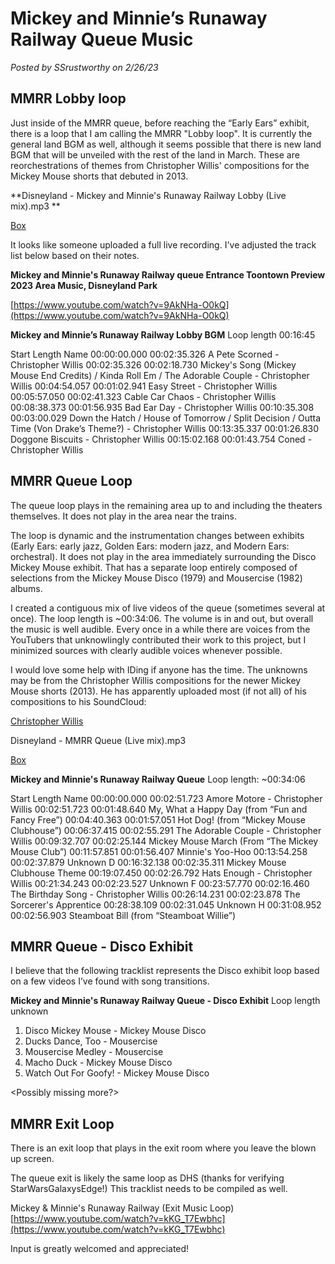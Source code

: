 # Mickey and Minnie’s Runaway Railway Queue Music

*Posted by SSrustworthy on 2/26/23*

## MMRR Lobby loop

Just inside of the MMRR queue, before reaching the “Early Ears” exhibit, there is a loop that I am calling the MMRR "Lobby loop". It is currently the general land BGM as well, although it seems possible that there is new land BGM that will be unveiled with the rest of the land in March. These are reorchestrations of themes from Christopher Willis' compositions for the Mickey Mouse shorts that debuted in 2013.

**Disneyland - Mickey and Minnie's Runaway Railway Lobby (Live mix).mp3 **

[Box](https://app.box.com/s/i5dv7irrn6hj0jztoaadgqvuu39ob647)

It looks like someone uploaded a full live recording. I've adjusted the track list below based on their notes.

**Mickey and Minnie's Runaway Railway queue Entrance Toontown Preview 2023 Area Music, Disneyland Park**

[https://www.youtube.com/watch?v=9AkNHa-O0kQ](https://www.youtube.com/watch?v=9AkNHa-O0kQ)

</aside>

**Mickey and Minnie’s Runaway Railway Lobby BGM**
Loop length 00:16:45

Start                            Length                    Name
00:00:00.000    00:02:35.326    A Pete Scorned - Christopher Willis
00:02:35.326    00:02:18.730    Mickey's Song (Mickey Mouse End Credits) / Kinda Roll Em / The Adorable Couple - Christopher Willis
00:04:54.057    00:01:02.941    Easy Street - Christopher Willis
00:05:57.050    00:02:41.323    Cable Car Chaos - Christopher Willis
00:08:38.373    00:01:56.935    Bad Ear Day - Christopher Willis
00:10:35.308    00:03:00.029    Down the Hatch / House of Tomorrow / Split Decision / Outta Time (Von Drake’s Theme?) - Christopher Willis
00:13:35.337    00:01:26.830    Doggone Biscuits - Christopher Willis
00:15:02.168        00:01:43.754        Coned - Christopher Willis

## MMRR Queue Loop

The queue loop plays in the remaining area up to and including the theaters themselves. It does not play in the area near the trains.

The loop is dynamic and the instrumentation changes between exhibits (Early Ears: early jazz, Golden Ears: modern jazz, and Modern Ears: orchestral). It does not play in the area immediately surrounding the Disco Mickey Mouse exhibit. That has a separate loop entirely composed of selections from the Mickey Mouse Disco (1979) and Mousercise (1982) albums.

I created a contiguous mix of live videos of the queue (sometimes several at once). The loop length is ~00:34:06. The volume is in and out, but overall the music is well audible. Every once in a while there are voices from the YouTubers that unknowlingly contributed their work to this project, but I minimized sources with clearly audible voices whenever possible.

I would love some help with IDing if anyone has the time. The unknowns may be from the Christopher Willis compositions for the newer Mickey Mouse shorts (2013). He has apparently uploaded most (if not all) of his compositions to his SoundCloud:

[Christopher Willis](https://soundcloud.com/christopher-t-willis)

Disneyland - MMRR Queue (Live mix).mp3 

[Box](https://app.box.com/s/vo3t7wcmaczeljmpcmegzb2oie1dwny0)

</aside>

**Mickey and Minnie's Runaway Railway Queue**
Loop length: ~00:34:06

Start                            Length                    Name
00:00:00.000    00:02:51.723    Amore Motore - Christopher Willis
00:02:51.723    00:01:48.640    My, What a Happy Day (from “Fun and Fancy Free”)
00:04:40.363    00:01:57.051    Hot Dog! (from “Mickey Mouse Clubhouse”)
00:06:37.415    00:02:55.291    The Adorable Couple - Christopher Willis
00:09:32.707    00:02:25.144    Mickey Mouse March (From “The Mickey Mouse Club”)
00:11:57.851    00:01:56.407    Minnie's Yoo-Hoo
00:13:54.258    00:02:37.879    Unknown D
00:16:32.138    00:02:35.311    Mickey Mouse Clubhouse Theme
00:19:07.450    00:02:26.792    Hats Enough - Christopher Willis
00:21:34.243    00:02:23.527    Unknown F
00:23:57.770    00:02:16.460    The Birthday Song - Christopher Willis
00:26:14.231    00:02:23.878    The Sorcerer's Apprentice
00:28:38.109    00:02:31.045    Unknown H
00:31:08.952    00:02:56.903    Steamboat Bill (from “Steamboat Willie”)

## MMRR Queue - Disco Exhibit

I believe that the following tracklist represents the Disco exhibit loop based on a few videos I’ve found with song transitions.

**Mickey and Minnie's Runaway Railway Queue - Disco Exhibit**
Loop length unknown

1. Disco Mickey Mouse - Mickey Mouse Disco
2. Ducks Dance, Too - Mousercise
3. Mousercise Medley - Mousercise
4. Macho Duck - Mickey Mouse Disco
5. Watch Out For Goofy! - Mickey Mouse Disco

<Possibly missing more?>

## MMRR Exit Loop

There is an exit loop that plays in the exit room where you leave the blown up screen. 

The queue exit is likely the same loop as DHS (thanks for verifying StarWarsGalaxysEdge!) This tracklist needs to be compiled as well.

Mickey & Minnie's Runaway Railway (Exit Music Loop)
[https://www.youtube.com/watch?v=kKG_T7Ewbhc](https://www.youtube.com/watch?v=kKG_T7Ewbhc)

Input is greatly welcomed and appreciated!